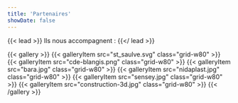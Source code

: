 ```yaml
---
title: 'Partenaires'
showDate: false
---
```


{{< lead >}}
Ils nous accompagnent :
{{</ lead >}}

<!-- ![Logo Saint Saulve](st_saulve.svg) -->

<!-- ![Logo CDE Blangis](cde-blangis.png) -->
<!-- ![Logo Bara](bara.jpg) -->
<!-- ![Logo Nidaplast](nidaplast.jpg) -->
<!-- ![Logo Sensey](sensey.jpg) -->

<!-- {{< full-width >}} -->

{{< gallery >}}
  {{< galleryItem src="st_saulve.svg" class="grid-w80" >}}
  {{< galleryItem src="cde-blangis.png" class="grid-w80" >}}
  {{< galleryItem src="bara.jpg" class="grid-w80" >}}
  {{< galleryItem src="nidaplast.jpg" class="grid-w80" >}}
  {{< galleryItem src="sensey.jpg" class="grid-w80" >}}
  {{< galleryItem src="construction-3d.jpg" class="grid-w80" >}}
{{< /gallery >}}
<!-- {{< /full-width >}} -->
